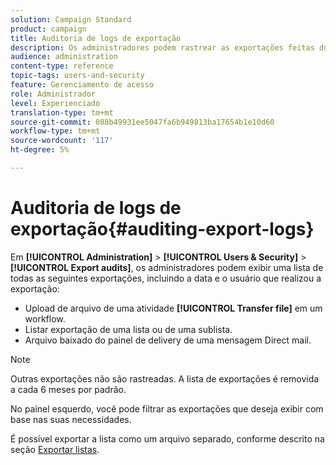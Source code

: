 ```yaml
---
solution: Campaign Standard
product: campaign
title: Auditoria de logs de exportação
description: Os administradores podem rastrear as exportações feitas do Adobe Campaign.
audience: administration
content-type: reference
topic-tags: users-and-security
feature: Gerenciamento de acesso
role: Administrador
level: Experienciado
translation-type: tm+mt
source-git-commit: 088b49931ee5047fa6b949813ba17654b1e10d60
workflow-type: tm+mt
source-wordcount: '117'
ht-degree: 5%

---
```



# Auditoria de logs de exportação{#auditing-export-logs}

Em **[!UICONTROL Administration]** > **[!UICONTROL Users & Security]** > **[!UICONTROL Export audits]**, os administradores podem exibir uma lista de todas as seguintes exportações, incluindo a data e o usuário que realizou a exportação:

* Upload de arquivo de uma atividade **[!UICONTROL Transfer file]** em um workflow.
* Listar exportação de uma lista ou de uma sublista.
* Arquivo baixado do painel de delivery de uma mensagem Direct mail.

>[!NOTE]
>
>Outras exportações não são rastreadas. A lista de exportações é removida a cada 6 meses por padrão.

No painel esquerdo, você pode filtrar as exportações que deseja exibir com base nas suas necessidades.

É possível exportar a lista como um arquivo separado, conforme descrito na seção [Exportar listas](../../automating/using/exporting-lists.md).
